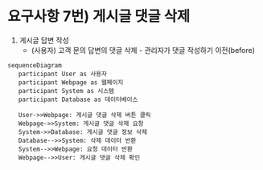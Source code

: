 # 요구사항 7번) 게시글 댓글 삭제

1. 게시글 답변 작성
    - (사용자) 고객 문의 답변의 댓글 삭제 - 관리자가 댓글 작성하기 이전(before)

```mermaid
sequenceDiagram
   participant User as 사용자
   participant Webpage as 웹페이지
   participant System as 시스템
   participant Database as 데이터베이스

   User->>Webpage: 게시글 댓글 삭제 버튼 클릭
   Webpage->>System: 게시글 댓글 삭제 요청
   System->>Database: 게시글 댓글 정보 삭제
   Database-->>System: 삭제 데이터 반환
   System-->>Webpage: 요청 데이터 반환
   Webpage-->>User: 게시글 댓글 삭제 확인
```
